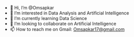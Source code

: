 - 👋 Hi, I’m @Omsapkar
- 👀 I’m interested in Data Analysis and Artificial Intelligence
- 🌱 I’m currently learning Data Science
- 💞️ I’m looking to collaborate on Artificial Intelligence
- 📫 How to reach me on Gmail: Omsapkar17@gmail.com

<!---
Omsapkar/Omsapkar is a ✨ special ✨ repository because its `README.md` (this file) appears on your GitHub profile.
You can click the Preview link to take a look at your changes.
--->

